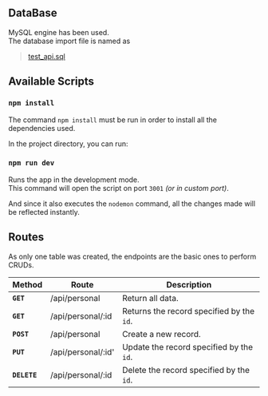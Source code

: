 ## DataBase

MySQL engine has been used.\
The database import file is named as 

> [test_api.sql](https://github.com/bagav1/backend_Node/blob/master/test_api.sql "test_api.sql")

## Available Scripts

### `npm install`

The command `npm install` must be run in order to install all the dependencies used.

In the project directory, you can run:

### `npm run dev`

Runs the app in the development mode.\
This command will open the script on port `3001` *(or in custom port)*.

And since it also executes the `nodemon` command, all the changes made will be reflected instantly.

## Routes

As only one table was created, the endpoints are the basic ones to perform CRUDs.

| Method | Route | Description
|--|--|--|
| **`GET`**  | /api/personal | Return all data. |
| **`GET`**  | /api/personal/:id | Returns the record specified by the `id`. |
| **`POST`**  | /api/personal | Create a new record. |
| **`PUT`**  | /api/personal/:id' | Update the record specified by the `id`. |
| **`DELETE`**  | /api/personal/:id | Delete the record specified by the `id`. |
